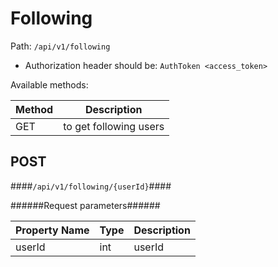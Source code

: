 Following
=

Path: `/api/v1/following`  

* Authorization header should be: `AuthToken <access_token>`

Available methods:

|Method|Description|
|------|-----------|
|GET|to get following users|

POST
-
####`/api/v1/following/{userId}`####

######Request parameters######

|Property Name|Type|Description|
|-------------|----|-----------|
|userId|int|userId|



